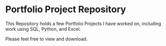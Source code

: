 # Portfolio Project Repository
This Repository holds a few Portfolio Projects I have worked on, including work using SQL, Python, and Excel.

Please feel free to view and download.

